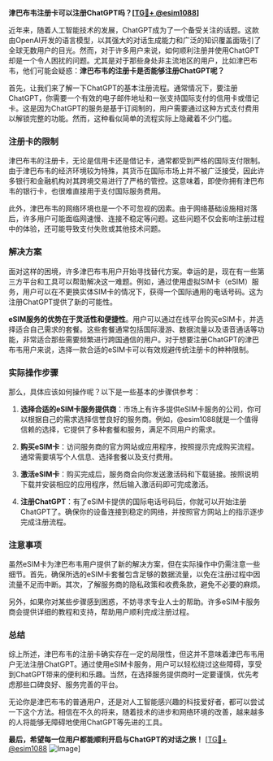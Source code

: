 **津巴布韦注册卡可以注册ChatGPT吗？[[TG💪+ @esim1088](https://t.me/s/esim1088)]**

近年来，随着人工智能技术的发展，ChatGPT成为了一个备受关注的话题。这款由OpenAI开发的语言模型，以其强大的对话生成能力和广泛的知识覆盖面吸引了全球无数用户的目光。然而，对于许多用户来说，如何顺利注册并使用ChatGPT却是一个令人困扰的问题。尤其是对于那些身处非主流地区的用户，比如津巴布韦，他们可能会疑惑：**津巴布韦的注册卡是否能够注册ChatGPT呢？**

首先，让我们来了解一下ChatGPT的基本注册流程。通常情况下，要注册ChatGPT，你需要一个有效的电子邮件地址和一张支持国际支付的信用卡或借记卡。这是因为ChatGPT的服务是基于订阅制的，用户需要通过这种方式支付费用以解锁完整的功能。然而，这种看似简单的流程实际上隐藏着不少门槛。

### 注册卡的限制

津巴布韦的注册卡，无论是信用卡还是借记卡，通常都受到严格的国际支付限制。由于津巴布韦的经济环境较为特殊，其货币在国际市场上并不被广泛接受，因此许多银行和金融机构对其跨境交易进行了严格的管控。这意味着，即使你拥有津巴布韦的银行卡，也很难直接用于支付国际服务费用。

此外，津巴布韦的网络环境也是一个不可忽视的因素。由于网络基础设施相对落后，许多用户可能面临网速慢、连接不稳定等问题。这些问题不仅会影响注册过程中的体验，还可能导致支付失败或其他技术问题。

### 解决方案

面对这样的困境，许多津巴布韦用户开始寻找替代方案。幸运的是，现在有一些第三方平台和工具可以帮助解决这一难题。例如，通过使用虚拟SIM卡（eSIM）服务，用户可以在不更换实体SIM卡的情况下，获得一个国际通用的电话号码。这为注册ChatGPT提供了新的可能性。

**eSIM服务的优势在于灵活性和便捷性**。用户可以通过在线平台购买eSIM卡，并选择适合自己需求的套餐。这些套餐通常包括国际漫游、数据流量以及语音通话等功能，非常适合那些需要频繁进行跨国通信的用户。对于想要注册ChatGPT的津巴布韦用户来说，选择一款合适的eSIM卡可以有效规避传统注册卡的种种限制。

### 实际操作步骤

那么，具体应该如何操作呢？以下是一些基本的步骤供参考：

1. **选择合适的eSIM卡服务提供商**：市场上有许多提供eSIM卡服务的公司，你可以根据自己的需求选择信誉良好的服务商。例如，@esim1088就是一个值得信赖的选择，它提供了多种套餐和服务，满足不同用户的需求。

2. **购买eSIM卡**：访问服务商的官方网站或应用程序，按照提示完成购买流程。通常需要填写个人信息、选择套餐以及支付费用。

3. **激活eSIM卡**：购买完成后，服务商会向你发送激活码和下载链接。按照说明下载并安装相应的应用程序，然后输入激活码即可完成激活。

4. **注册ChatGPT**：有了eSIM卡提供的国际电话号码后，你就可以开始注册ChatGPT了。确保你的设备连接到稳定的网络，并按照官方网站上的指示逐步完成注册流程。

### 注意事项

虽然eSIM卡为津巴布韦用户提供了新的解决方案，但在实际操作中仍需注意一些细节。首先，确保所选的eSIM卡套餐包含足够的数据流量，以免在注册过程中因流量不足而中断。其次，了解服务商的隐私政策和收费条款，避免不必要的麻烦。

另外，如果你对某些步骤感到困惑，不妨寻求专业人士的帮助。许多eSIM卡服务商会提供详细的教程和支持，帮助用户顺利完成注册过程。

### 总结

综上所述，津巴布韦的注册卡确实存在一定的局限性，但这并不意味着津巴布韦用户无法注册ChatGPT。通过使用eSIM卡服务，用户可以轻松绕过这些障碍，享受到ChatGPT带来的便利和乐趣。当然，在选择服务提供商时一定要谨慎，优先考虑那些口碑良好、服务完善的平台。

无论你是津巴布韦的普通用户，还是对人工智能感兴趣的科技爱好者，都可以尝试一下这个方法。相信在不久的将来，随着技术的进步和网络环境的改善，越来越多的人将能够无障碍地使用ChatGPT等先进的工具。

**最后，希望每一位用户都能顺利开启与ChatGPT的对话之旅！** [[TG💪+ @esim1088](https://t.me/s/esim1088) ![Image](https://i.postimg.cc/4NQfJmqS/Snipaste-2025-05-13-00-14-12.png)]